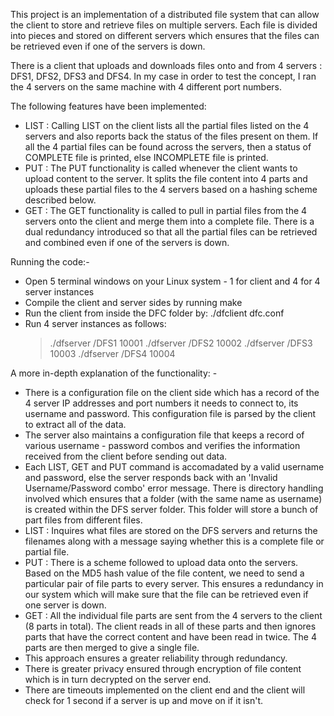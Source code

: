 This project is an implementation of a distributed file system that can allow the client to store and retrieve files on multiple servers. Each file is divided into pieces and stored on different servers which ensures that the files can be retrieved even if one of the servers is down.

There is a client that uploads and downloads files onto and from 4 servers : DFS1, DFS2, DFS3 and DFS4. In my case in order to test the concept, I ran the 4 servers on the same machine with 4 different port numbers. 

The following features have been implemented:
- LIST : Calling LIST on the client lists all the partial files listed on the 4 servers and also reports back the status of the files present on them. If all the 4 partial files can be found across the servers, then a status of COMPLETE file is printed, else INCOMPLETE file is printed.
- PUT : The PUT functionality is called whenever the client wants to upload content to the server. It splits the file content into 4 parts and uploads these partial files to the 4 servers based on a hashing scheme described below.
- GET : The GET functionality is called to pull in partial files from the 4 servers onto the client and merge them into a complete file. There is a dual redundancy introduced so that all the partial files can be retrieved and combined even if one of the servers is down.

Running the code:-
- Open 5 terminal windows on your Linux system - 1 for client and 4 for 4 server instances
- Compile the client and server sides by running make
- Run the client from inside the DFC folder by: ./dfclient dfc.conf
- Run 4 server instances as follows:
  > ./dfserver /DFS1 10001
  > ./dfserver /DFS2 10002
  > ./dfserver /DFS3 10003
  > ./dfserver /DFS4 10004

A more in-depth explanation of the functionality: -
- There is a configuration file on the client side which has a record of the 4 server IP addresses and port numbers it needs to connect to, its username and password. This configuration file is parsed by the client to extract all of the data.
- The server also maintains a configuration file that keeps a record of various username - password combos and verifies the information received from the client before sending out data.
- Each LIST, GET and PUT command is accomadated by a valid username and password, else the server responds back with an 'Invalid Username/Password combo' error message. There is directory handling involved which ensures that a folder (with the same name as username) is created within the DFS server folder. This folder will store a bunch of part files from different files.
- LIST : Inquires what files are stored on the DFS servers and returns the filenames along with a message saying whether this is a complete file or partial file. 
- PUT : There is a scheme followed to upload data onto the servers. Based on the MD5 hash value of the file content, we need to send a particular pair of file parts to every server. This ensures a redundancy in our system which will make sure that the file can be retrieved even if one server is down.
- GET : All the individual file parts are sent from the 4 servers to the client (8 parts in total). The client reads in all of these parts and then ignores parts that have the correct content and have been read in twice. The 4 parts are then merged to give a single file.
- This approach ensures a greater reliability through redundancy.
- There is greater privacy ensured through encryption of file content which is in turn decrypted on the server end.
- There are timeouts implemented on the client end and the client will check for 1 second if a server is up and move on if it isn't.
